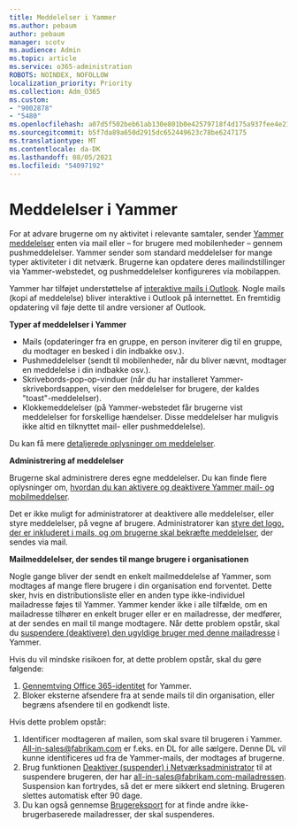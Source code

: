 ```yaml
---
title: Meddelelser i Yammer
ms.author: pebaum
author: pebaum
manager: scotv
ms.audience: Admin
ms.topic: article
ms.service: o365-administration
ROBOTS: NOINDEX, NOFOLLOW
localization_priority: Priority
ms.collection: Adm_O365
ms.custom:
- "9002878"
- "5480"
ms.openlocfilehash: a07d5f502beb61ab130e801b0e42579718f4d175a937fee4e21ab9f7339dbffd
ms.sourcegitcommit: b5f7da89a650d2915dc652449623c78be6247175
ms.translationtype: MT
ms.contentlocale: da-DK
ms.lasthandoff: 08/05/2021
ms.locfileid: "54097192"
---
```

# <a name="notifications-in-yammer"></a>Meddelelser i Yammer

For at advare brugerne om ny aktivitet i relevante samtaler, sender [Yammer meddelelser](https://support.microsoft.com/en-gb/office/enable-or-disable-yammer-email-and-phone-notifications-93e530e0-189f-4768-8f28-7683d48cc996) enten via mail eller – for brugere med mobilenheder – gennem pushmeddelelser. Yammer sender som standard meddelelser for mange typer aktiviteter i dit netværk. Brugerne kan opdatere deres mailindstillinger via Yammer-webstedet, og pushmeddelelser konfigureres via mobilappen. 

Yammer har tilføjet understøttelse af [interaktive mails i Outlook](https://techcommunity.microsoft.com/t5/outlook-blog/interactive-yammer-emails-in-outlook-on-the-web-are-here/ba-p/1209420). Nogle mails (kopi af meddelelse) bliver interaktive i Outlook på internettet. En fremtidig opdatering vil føje dette til andre versioner af Outlook.

**Typer af meddelelser i Yammer**

- Mails (opdateringer fra en gruppe, en person inviterer dig til en gruppe, du modtager en besked i din indbakke osv.).
- Pushmeddelelser (sendt til mobilenheder, når du bliver nævnt, modtager en meddelelse i din indbakke osv.).
- Skrivebords-pop-op-vinduer (når du har installeret Yammer-skrivebordsappen, viser den meddelelser for brugere, der kaldes "toast"-meddelelser).
- Klokkemeddelelser (på Yammer-webstedet får brugerne vist meddelelser for forskellige hændelser. Disse meddelelser har muligvis ikke altid en tilknyttet mail- eller pushmeddelelse).

Du kan få mere [detaljerede oplysninger om meddelelser](https://support.microsoft.com/en-gb/office/enable-or-disable-yammer-email-and-phone-notifications-93e530e0-189f-4768-8f28-7683d48cc996).

**Administrering af meddelelser**

Brugerne skal administrere deres egne meddelelser. Du kan finde flere oplysninger om, [hvordan du kan aktivere og deaktivere Yammer mail- og mobilmeddelser](https://support.microsoft.com/en-gb/office/enable-or-disable-yammer-email-and-phone-notifications-93e530e0-189f-4768-8f28-7683d48cc996). 

Det er ikke muligt for administratorer at deaktivere alle meddelelser, eller styre meddelelser, på vegne af brugere. Administratorer kan [styre det logo, der er inkluderet i mails, og om brugerne skal bekræfte meddelelser](https://docs.microsoft.com/yammer/configure-your-yammer-network/configure-email-and-yammer), der sendes via mail.

**Mailmeddelelser, der sendes til mange brugere i organisationen**

Nogle gange bliver der sendt en enkelt mailmeddelelse af Yammer, som modtages af mange flere brugere i din organisation end forventet. Dette sker, hvis en distributionsliste eller en anden type ikke-individuel mailadresse føjes til Yammer. Yammer kender ikke i alle tilfælde, om en mailadresse tilhører en enkelt bruger eller er en mailadresse, der medfører, at der sendes en mail til mange modtagere. Når dette problem opstår, skal du [suspendere (deaktivere) den ugyldige bruger med denne mailadresse](https://docs.microsoft.com/yammer/manage-yammer-users/add-block-or-remove-users#remove-users) i Yammer. 

Hvis du vil mindske risikoen for, at dette problem opstår, skal du gøre følgende:

1. [Gennemtving Office 365-identitet](https://docs.microsoft.com/yammer/configure-your-yammer-network/enforce-office-365-identity) for Yammer.
2. Bloker eksterne afsendere fra at sende mails til din organisation, eller begræns afsendere til en godkendt liste.

Hvis dette problem opstår:

1. Identificer modtageren af mailen, som skal svare til brugeren i Yammer. All-in-sales@fabrikam.com er f.eks. en DL for alle sælgere. Denne DL vil kunne identificeres ud fra de Yammer-mails, der modtages af brugerne.
2. Brug funktionen [Deaktiver (suspender) i Netværksadministrator](https://docs.microsoft.com/yammer/manage-yammer-users/add-block-or-remove-users#remove-users) til at suspendere brugeren, der har all-in-sales@fabrikam.com-mailadressen. Suspension kan fortrydes, så det er mere sikkert end sletning. Brugeren slettes automatisk efter 90 dage.
3. Du kan også gennemse [Brugereksport](https://docs.microsoft.com/yammer/manage-security-and-compliance/export-yammer-enterprise-data#ExportUsers) for at finde andre ikke-brugerbaserede mailadresser, der skal suspenderes.
